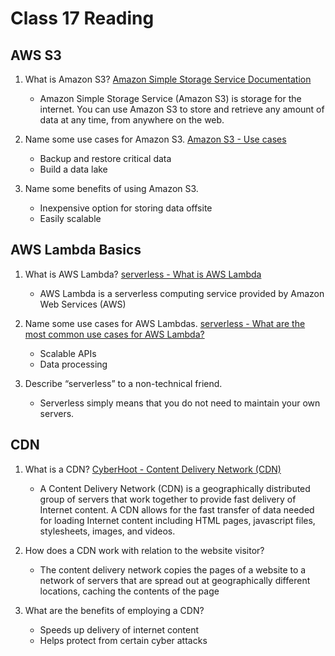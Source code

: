 # Class 17 Reading

## AWS S3

1. What is Amazon S3?
    [Amazon Simple Storage Service Documentation](https://docs.aws.amazon.com/s3/index.html?nc2=h_ql_doc_s3)
    - Amazon Simple Storage Service (Amazon S3) is storage for the internet. You can use Amazon S3 to store and retrieve any amount of data at any time, from anywhere on the web.

2. Name some use cases for Amazon S3.
    [Amazon S3 - Use cases](https://aws.amazon.com/s3/)
    - Backup and restore critical data
    - Build a data lake

3. Name some benefits of using Amazon S3.
    - Inexpensive option for storing data offsite
    - Easily scalable

## AWS Lambda Basics

1. What is AWS Lambda?
    [serverless - What is AWS Lambda](https://www.serverless.com/aws-lambda)
    - AWS Lambda is a serverless computing service provided by Amazon Web Services (AWS)

2. Name some use cases for AWS Lambdas.
    [serverless - What are the most common use cases for AWS Lambda?](https://www.serverless.com/aws-lambda)
    - Scalable APIs
    - Data processing

3. Describe “serverless” to a non-technical friend.
    - Serverless simply means that you do not need to maintain your own servers.

## CDN

1. What is a CDN?
    [CyberHoot - Content Delivery Network (CDN)](https://cyberhoot.com/cybrary/content-delivery-network-cdn/)
    - A Content Delivery Network (CDN) is a geographically distributed group of servers that work together to provide fast delivery of Internet content. A CDN allows for the fast transfer of data needed for loading Internet content including HTML pages, javascript files, stylesheets, images, and videos.

2. How does a CDN work with relation to the website visitor?
    - The content delivery network copies the pages of a website to a network of servers that are spread out at geographically different locations, caching the contents of the page

3. What are the benefits of employing a CDN?
    - Speeds up delivery of internet content
    - Helps protect from certain cyber attacks